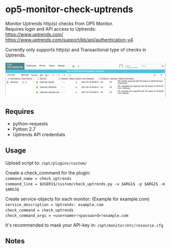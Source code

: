 # op5-monitor-check-uptrends
Monitor Uptrends http(s) checks from OP5 Monitor. <br/>
Requires login and API access to Uptrends: <br/>
https://www.uptrends.com/ <br/>
https://www.uptrends.com/support/kb/api/authentication-v4 <br/>

Currently only supports http(s) and Transactional type of checks in Uptrends. <br/>

![alt text](https://github.com/bobkjell/op5-monitor-check-uptrends/blob/main/uptrends-checks.png "Uptrends service-checks")

## Requires
* python-requests
* Python 2.7
* Uptrends API credentials

## Usage
Upload script to: `/opt/plugins/custom/` <br/>

Create a check_command for the plugin: <br/>
`command_name = check_uptrends` <br/>
`command_line = $USER1$/custom/check_uptrends.py -u $ARG1$ -p $ARG2$ -m $ARG3$` <br/>



Create service-objects for each monitor: (Example for example.com) <br/>
`service_description = Uptrends: example.com` <br/>
`check_command = check_uptrends` <br/>
`check_command_args = <username>!<password>!example.com` <br/>

It's recommended to mask your API-key in: `/opt/monitor/etc/resource.cfg`

## Notes
